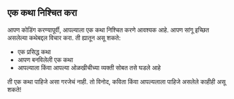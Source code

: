 ## एक कथा निश्चित करा

आपण कोडिंग करण्यापूर्वी, आपल्याला एक कथा निश्चित करणे आवश्यक आहे. आपण सांगू इच्छित असलेल्या कथेबद्दल विचार करा. ती ह्यातून असू शकते:

+ एक प्रसिद्ध कथा
+ आपण बनविलेली एक कथा
+ आपल्याला किंवा आपल्या ओळखीचीच्या व्यक्ती सोबत तसे घडले आहे

ती एक कथा पाहिजे असा गरजेचं नाही. तो विनोद, कविता किंवा आपल्यलाला पाहिजे असलेले काहीही असू शकते!